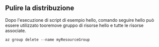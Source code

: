 ## <a name="clean-up-deployment"></a>Pulire la distribuzione

Dopo l'esecuzione di script di esempio hello, comando seguire hello può essere utilizzato tooremove gruppo di risorse hello e tutte le risorse associate.

```azurecli
az group delete --name myResourceGroup
```